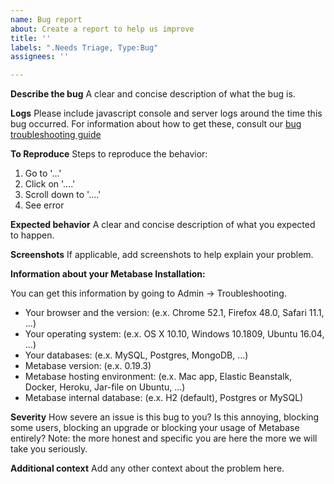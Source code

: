 ```yaml
---
name: Bug report
about: Create a report to help us improve
title: ''
labels: ".Needs Triage, Type:Bug"
assignees: ''

---
```


**Describe the bug**
A clear and concise description of what the bug is.

**Logs**
Please include javascript console and server logs around the time this bug occurred. For information about how to get these, consult our [bug troubleshooting guide](https://metabase.com/docs/latest/troubleshooting-guide/bugs.html)

**To Reproduce**
Steps to reproduce the behavior:
1. Go to '...'
2. Click on '....'
3. Scroll down to '....'
4. See error

**Expected behavior**
A clear and concise description of what you expected to happen.

**Screenshots**
If applicable, add screenshots to help explain your problem.

**Information about your Metabase Installation:**

You can get this information by going to Admin -> Troubleshooting.

- Your browser and the version: (e.x. Chrome 52.1, Firefox 48.0, Safari 11.1, …)
- Your operating system: (e.x. OS X 10.10, Windows 10.1809, Ubuntu 16.04, …)
- Your databases: (e.x. MySQL, Postgres, MongoDB, …)
- Metabase version: (e.x. 0.19.3)
- Metabase hosting environment: (e.x. Mac app, Elastic Beanstalk, Docker, Heroku, Jar-file on Ubuntu, …)
- Metabase internal database: (e.x. H2 (default), Postgres or MySQL)

**Severity**
How severe an issue is this bug to you? Is this annoying, blocking some users, blocking an upgrade or blocking your usage of Metabase entirely?
Note: the more honest and specific you are here the more we will take you seriously.

**Additional context**
Add any other context about the problem here.
